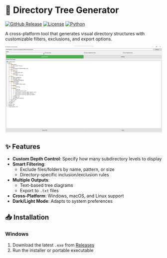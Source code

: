 # 🌳 Directory Tree Generator

[![GitHub Release](https://img.shields.io/github/v/release/Arthur-001/Directory-Tree-Generator?include_prereleases)](https://github.com/Arthur-001/Directory-Tree-Generator/releases)
[![License](https://img.shields.io/badge/license-Apache2.0-blue.svg)](LICENSE)
[![Python](https://img.shields.io/badge/python-3.13.2-blue)](https://www.python.org/)

A cross-platform tool that generates visual directory structures with customizable filters, exclusions, and export options.

![Screenshot](docs/andsfs.png) <!-- Add a screenshot in /docs folder -->

## ✨ Features

- **Custom Depth Control**: Specify how many subdirectory levels to display
- **Smart Filtering**:
  - Exclude files/folders by name, pattern, or size
  - Directory-specific inclusion/exclusion rules
- **Multiple Outputs**:
  - Text-based tree diagrams
  - Export to `.txt` files
- **Cross-Platform**: Windows, macOS, and Linux support
- **Dark/Light Mode**: Adapts to system preferences

## 📥 Installation

### Windows
1. Download the latest `.exe` from [Releases](https://github.com/yourusername/directory-tree-generator/releases)
2. Run the installer or portable executable
